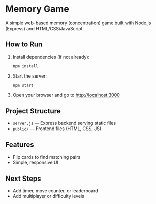# Memory Game

A simple web-based memory (concentration) game built with Node.js (Express) and HTML/CSS/JavaScript.

## How to Run

1. Install dependencies (if not already):
   ```bash
   npm install
   ```
2. Start the server:
   ```bash
   npm start
   ```
3. Open your browser and go to [http://localhost:3000](http://localhost:3000)

## Project Structure

- `server.js` — Express backend serving static files
- `public/` — Frontend files (HTML, CSS, JS)

## Features
- Flip cards to find matching pairs
- Simple, responsive UI

## Next Steps
- Add timer, move counter, or leaderboard
- Add multiplayer or difficulty levels
